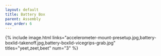 ```yaml
---
layout: default
title: Battery Box
parent: Assembly
nav_order: 6
---
```


{% include image.html links="accelerometer-mount-presetup.jpg,battery-boxlid-takenoff.jpg,battery-boxlid-vicegrips-grab.jpg" titles="yeet,zeet,beet" num="3" %}